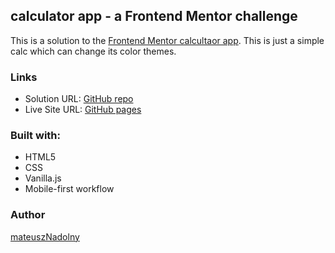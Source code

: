 ## calculator app - a Frontend Mentor challenge

This is a solution to the [Frontend Mentor calcultaor app](https://www.frontendmentor.io/challenges/calculator-app-9lteq5N29).
This is just a simple calc which can change its color themes.

### Links

- Solution URL: [GitHub repo](https://github.com/mateuszNadolny/color-changing-calc)
- Live Site URL: [GitHub pages](https://mateusznadolny.github.io/color-changing-calc/)

### Built with:

- HTML5
- CSS
- Vanilla.js
- Mobile-first workflow

### Author

[mateuszNadolny](https://github.com/mateuszNadolny)
